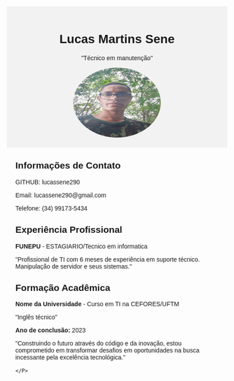 <html lang="pt-br">
<head>
  <meta charset="UTF-8">
  <meta name="viewport" content="width=device-width, initial-scale=1.0">
  <title>Meu Currículo</title>
  <style>
    body {
      font-family: Arial, sans-serif;
    }
    .header {
      text-align: center;
      padding: 20px;
      background-color: #f2f2f2;
    }
    .photo {
      max-width: 200px;
      border-radius: 50%;
    }
    .section {
      margin: 20px;
    }
  </style>
</head>
<body>
  <div class="header">
    <h1>Lucas Martins Sene</h1>
    <p>"Técnico em manutenção"</p>
    <img class="photo" src="fotolucas.jpg" width="320" height="160" alt="Sua Foto">
  </div>
  <div class="section">
    <h2>Informações de Contato</h2>
    <p>GITHUB: lucassene290</p>
    <p>Email: lucassene290@gmail.com</p>
    <p>Telefone: (34) 99173-5434</p>
  </div>
  <div class="section">
    <h2>Experiência Profissional</h2>
    <p><strong>FUNEPU</strong> - ESTAGIARIO/Tecnico em informatica</p>
    <p>"Profissional de TI com 6 meses de experiência em suporte técnico. Manipulação de servidor e seus sistemas."</p>
  </div>
  <div class="section">
    <h2>Formação Acadêmica</h2>
    <p><strong>Nome da Universidade</strong> - Curso em TI na CEFORES/UFTM</p>
    <p>"Inglês técnico"</p>
    <p><strong>Ano de conclusão:</strong> 2023</p>
    <P>"Construindo o futuro através do código e da inovação, estou comprometido em transformar desafios em oportunidades na busca incessante pela excelência tecnológica."




    </P>
  </div>
</body>
</html>

